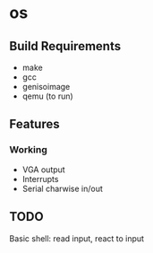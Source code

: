 # os

## Build Requirements
- make
- gcc
- genisoimage
- qemu (to run)

## Features
### Working
- VGA output
- Interrupts
- Serial charwise in/out

## TODO
Basic shell: read input, react to input
